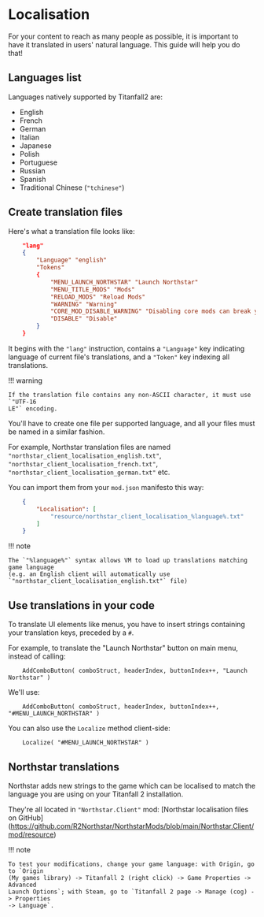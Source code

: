 # Localisation

For your content to reach as many people as possible, it is important to have it
translated in users' natural language. This guide will help you do that!

## Languages list

Languages natively supported by Titanfall2 are:

- English
- French
- German
- Italian
- Japanese
- Polish
- Portuguese
- Russian
- Spanish
- Traditional Chinese (`"tchinese"`)

## Create translation files

Here's what a translation file looks like:

```json
    "lang"
    {
        "Language" "english"
        "Tokens"
        {
            "MENU_LAUNCH_NORTHSTAR" "Launch Northstar"
            "MENU_TITLE_MODS" "Mods"
            "RELOAD_MODS" "Reload Mods"
            "WARNING" "Warning"
            "CORE_MOD_DISABLE_WARNING" "Disabling core mods can break your client!"
            "DISABLE" "Disable"
        }
    }
```

It begins with the `"lang"` instruction, contains a `"Language"` key indicating
language of current file's translations, and a `"Token"` key indexing all
translations.

!!! warning

    If the translation file contains any non-ASCII character, it must use `"UTF-16
    LE"` encoding.

You'll have to create one file per supported language, and all your files must be named
in a similar fashion.

For example, Northstar translation files are named
`"northstar_client_localisation_english.txt"`,
`"northstar_client_localisation_french.txt"`,
`"northstar_client_localisation_german.txt"` etc.

You can import them from your `mod.json` manifesto this way:

```json
    {
        "Localisation": [
            "resource/northstar_client_localisation_%language%.txt"
        ]
    }
```

!!! note

    The `"%language%"` syntax allows VM to load up translations matching game language
    (e.g. an English client will automatically use
    `"northstar_client_localisation_english.txt"` file)

## Use translations in your code

To translate UI elements like menus, you have to insert strings containing your
translation keys, preceded by a `#`.

For example, to translate the "Launch Northstar" button on main menu, instead of
calling:

```
    AddComboButton( comboStruct, headerIndex, buttonIndex++, "Launch Northstar" )
```

We'll use:

```
    AddComboButton( comboStruct, headerIndex, buttonIndex++, "#MENU_LAUNCH_NORTHSTAR" )
```

You can also use the `Localize` method client-side:

```
    Localize( "#MENU_LAUNCH_NORTHSTAR" )
```

## Northstar translations

Northstar adds new strings to the game which can be localised to match the language you
are using on your Titanfall 2 installation.

They're all located in `"Northstar.Client"` mod: [Northstar localisation files on
GitHub]
(https://github.com/R2Northstar/NorthstarMods/blob/main/Northstar.Client/mod/resource)

!!! note

    To test your modifications, change your game language: with Origin, go to `Origin
    (My games library) -> Titanfall 2 (right click) -> Game Properties -> Advanced
    Launch Options`; with Steam, go to `Titanfall 2 page -> Manage (cog) -> Properties
    -> Language`.
